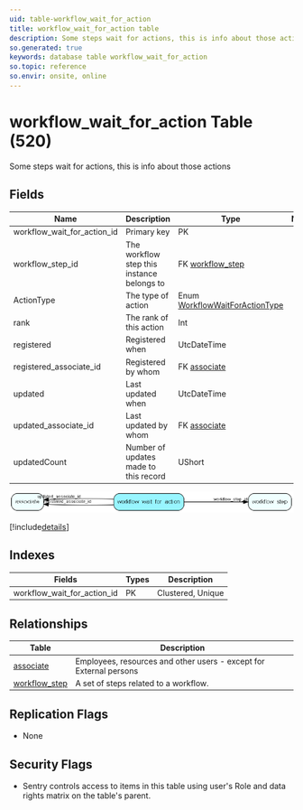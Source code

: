 ```yaml
---
uid: table-workflow_wait_for_action
title: workflow_wait_for_action table
description: Some steps wait for actions, this is info about those actions
so.generated: true
keywords: database table workflow_wait_for_action
so.topic: reference
so.envir: onsite, online
---
```


# workflow\_wait\_for\_action Table (520)

Some steps wait for actions, this is info about those actions

## Fields

| Name | Description | Type | Null |
|------|-------------|------|:----:|
|workflow\_wait\_for\_action\_id|Primary key|PK| |
|workflow\_step\_id|The workflow step this instance belongs to|FK [workflow_step](workflow-step.md)|&#x25CF;|
|ActionType|The type of action|Enum [WorkflowWaitForActionType](enums/workflowwaitforactiontype.md)|&#x25CF;|
|rank|The rank of this action|Int|&#x25CF;|
|registered|Registered when|UtcDateTime| |
|registered\_associate\_id|Registered by whom|FK [associate](associate.md)| |
|updated|Last updated when|UtcDateTime| |
|updated\_associate\_id|Last updated by whom|FK [associate](associate.md)| |
|updatedCount|Number of updates made to this record|UShort| |


![workflow_wait_for_action table relationship diagram](./media/workflow_wait_for_action.png)

[!include[details](./includes/workflow-wait-for-action.md)]

## Indexes

| Fields | Types | Description |
|--------|-------|-------------|
|workflow\_wait\_for\_action\_id |PK |Clustered, Unique |

## Relationships

| Table|  Description |
|------|-------------|
|[associate](associate.md)  |Employees, resources and other users - except for External persons |
|[workflow\_step](workflow-step.md)  |A set of steps related to a workflow. |


## Replication Flags

* None

## Security Flags

* Sentry controls access to items in this table using user's Role and data rights matrix on the table's parent.

